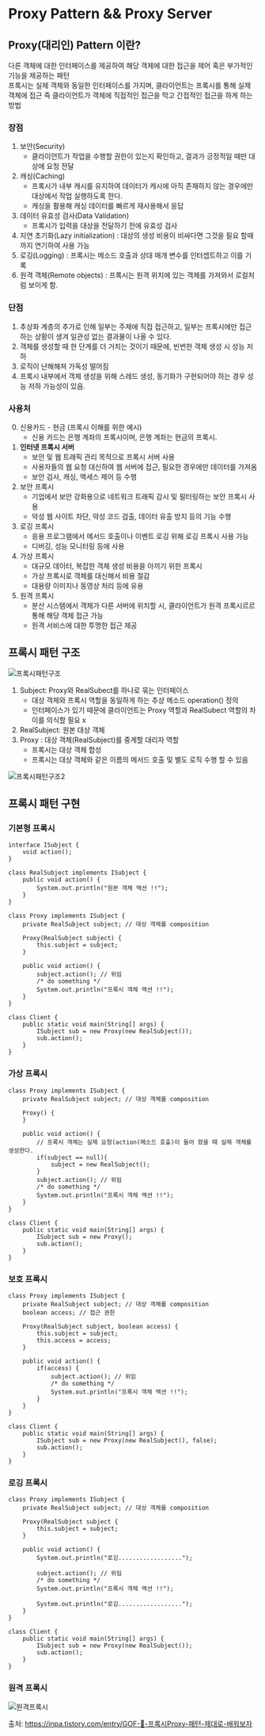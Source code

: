 # Proxy Pattern && Proxy Server

## Proxy(대리인) Pattern 이란?
다른 객체에 대한 인터페이스를 제공하여 해당 객체에 대한 접근을 제어 혹은 부가적인 기능을 제공하는 패턴  
프록시는 실체 객체와 동일한 인터페이스를 가지며, 클라이언트는 프록시를 통해 실제 객체에 접근
즉 클라이언트가 객체에 직접적인 접근을 막고 간접적인 접근을 하게 하는 방법


### 장점
1. 보안(Security)  
    - 클라이언트가 작업을 수행할 권한이 있는지 확인하고, 결과가 긍정적일 때만 대상에 요청 전달
2. 캐싱(Caching) 
    - 프록시가 내부 캐시를 유지하여 데이터가 캐시에 아직 존재하지 않는 경우에만 대상에서 작업 실행하도록 한다.
    - 캐싱을 활용해 캐싱 데이터를 빠르게 재사용해서 응답
3. 데이터 유효성 검사(Data Validation)    
    - 프록시가 입력을 대상을 전달하기 전에 유효성 검사
4. 지연 초기화(Lazy initialization) : 대상의 생성 비용이 비싸다면 그것을 필요 할때까지 연기하여 사용 가능
5. 로깅(Logging) : 프록시는 메소드 호출과 상대 매개 변수를 인터셉트하고 이를 기록
6. 원격 객체(Remote objects) : 프록시는 원격 위치에 있는 객체를 가져와서 로컬처럼 보이게 함.


### 단점
1. 추상화 계층의 추가로 인해 일부는 주제에 직접 접근하고, 일부는 프록시에만 접근하는 상황이 생겨 일관성 없는 결과물이 나올 수 있다.
2. 객체를 생성할 때 한 단계를 더 거치는 것이기 때문에, 빈번한 객체 생성 시 성능 저하
3. 로직이 난해해져 가독성 떨어짐
4. 프록시 내부에서 객체 생성을 위해 스레드 생성, 동기화가 구현되어야 하는 경우 성능 저하 가능성이 있음.



### 사용처
0. 신용카드 - 현금 (프록시 이해를 위한 예시)
    - 신용 카드는 은행 계좌의 프록시이며, 은행 계좌는 현금의 프록시. 
1. **인터넷 프록시 서버**
    - 보안 및 웹 트래픽 관리 목적으로 프록시 서버 사용
    - 사용자들의 웹 요청 대신하여 웹 서버에 접근, 필요한 경우에만 데이터를 가져옴
    - 보안 검사, 캐싱, 액세스 제어 등 수행
2. 보안 프록시
    - 기업에서 보안 강화용으로 네트워크 트래픽 감시 및 필터링하는 보안 프록시 사용
    - 악성 웹 사이트 차단, 악성 코드 검출, 데이터 유출 방지 등의 기능 수행
3. 로깅 프록시
    - 응용 프로그램에서 메서드 호출이나 이벤트 로깅 위해 로깅 프록시 사용 가능
    - 디버깅, 성능 모니터링 등에 사용
4. 가상 프록시
    - 대규모 데이터, 복잡한 객체 생성 비용을 아끼기 위한 프록시
    - 가상 프록시로 객체를 대신해서 비용 절감
    - 대용량 이미지나 동영상 처리 등에 유용
5. 원격 프록시
    - 분산 시스템에서 객체가 다른 서버에 위치할 시, 클라이언트가 원격 프록시르르 통해 해당 객체 접근 가능
    - 원격 서비스에 대한 투명한 접근 제공

## 프록시 패턴 구조
![프록시패턴구조](images/프록시패턴구조.png)
1. Subject: Proxy와 RealSubect를 하나로 묶는 인터페이스
    - 대상 객체와 프록시 역할을 동일하게 하는 추상 메소드 operation() 정의
    - 인터페이스가 있기 때문에 클라이언트는 Proxy 역할과 RealSubect 역할의 차이를 의식할 필요 x
2. RealSubject: 원본 대상 객체
3. Proxy : 대상 객체(RealSubject)를 중계할 대리자 역할
    - 프록시는 대상 객체 합성
    - 프록시는 대상 객체와 같은 이름의 메서드 호출 및 별도 로직 수행 할 수 있음

![프록시패턴구조2](images/프록시패턴구조2.png)

## 프록시 패턴 구현
### 기본형 프록시
```
interface ISubject {
    void action();
}

class RealSubject implements ISubject {
    public void action() {
        System.out.println("원본 객체 액션 !!");
    }
}
```

```
class Proxy implements ISubject {
    private RealSubject subject; // 대상 객체를 composition

    Proxy(RealSubject subject) {
        this.subject = subject;
    }

    public void action() {
        subject.action(); // 위임
        /* do something */
        System.out.println("프록시 객체 액션 !!");
    }
}

class Client {
    public static void main(String[] args) {
        ISubject sub = new Proxy(new RealSubject());
        sub.action();
    }
}
```

### 가상 프록시
```
class Proxy implements ISubject {
    private RealSubject subject; // 대상 객체를 composition

    Proxy() {
    }

    public void action() {
    	// 프록시 객체는 실제 요청(action(메소드 호출)이 들어 왔을 때 실제 객체를 생성한다.
        if(subject == null){
            subject = new RealSubject();
        }
        subject.action(); // 위임
        /* do something */
        System.out.println("프록시 객체 액션 !!");
    }
}

class Client {
    public static void main(String[] args) {
        ISubject sub = new Proxy();
        sub.action();
    }
}
```

### 보호 프록시
```
class Proxy implements ISubject {
    private RealSubject subject; // 대상 객체를 composition
    boolean access; // 접근 권한

    Proxy(RealSubject subject, boolean access) {
        this.subject = subject;
        this.access = access;
    }

    public void action() {
        if(access) {
            subject.action(); // 위임
            /* do something */
            System.out.println("프록시 객체 액션 !!");
        }
    }
}

class Client {
    public static void main(String[] args) {
        ISubject sub = new Proxy(new RealSubject(), false);
        sub.action();
    }
}
```

### 로깅 프록시
```
class Proxy implements ISubject {
    private RealSubject subject; // 대상 객체를 composition

    Proxy(RealSubject subject {
        this.subject = subject;
    }

    public void action() {
        System.out.println("로깅..................");
        
        subject.action(); // 위임
        /* do something */
        System.out.println("프록시 객체 액션 !!");

        System.out.println("로깅..................");
    }
}

class Client {
    public static void main(String[] args) {
        ISubject sub = new Proxy(new RealSubject());
        sub.action();
    }
}
```

### 원격 프록시
![원격프록시](images/원격프록시.png)

출처: https://inpa.tistory.com/entry/GOF-💠-프록시Proxy-패턴-제대로-배워보자 